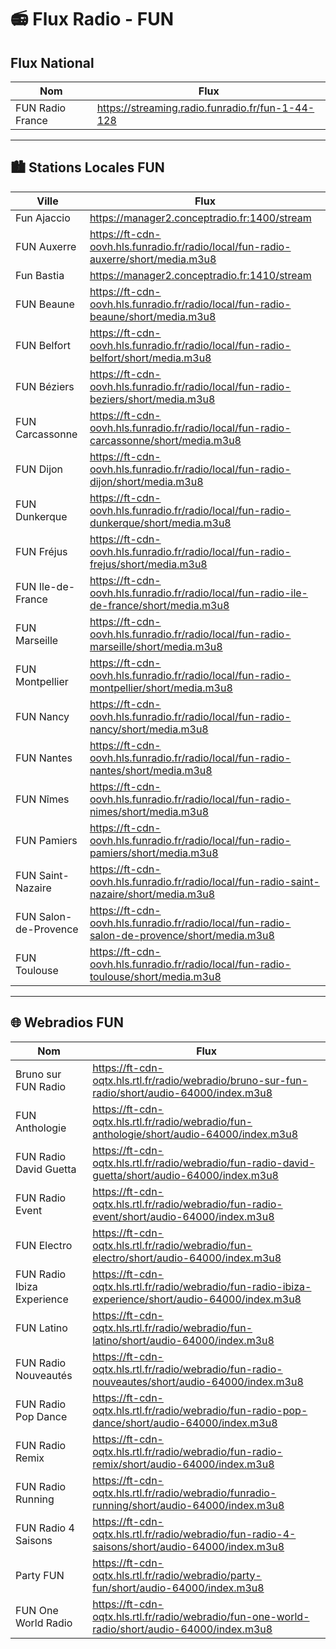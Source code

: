 # 📻 Flux Radio - FUN



## Flux National

| Nom         | Flux                                       
|-------------|--------------------------------------------
| FUN Radio France  | https://streaming.radio.funradio.fr/fun-1-44-128

---

## 🏙️ Stations Locales FUN

| Ville              | Flux                                                                 
|--------------------|----------------------------------------------------------------------
| Fun Ajaccio        | https://manager2.conceptradio.fr:1400/stream
| FUN Auxerre        | https://ft-cdn-oovh.hls.funradio.fr/radio/local/fun-radio-auxerre/short/media.m3u8
| Fun Bastia         | https://manager2.conceptradio.fr:1410/stream
| FUN Beaune         | https://ft-cdn-oovh.hls.funradio.fr/radio/local/fun-radio-beaune/short/media.m3u8
| FUN Belfort        | https://ft-cdn-oovh.hls.funradio.fr/radio/local/fun-radio-belfort/short/media.m3u8
| FUN Béziers        | https://ft-cdn-oovh.hls.funradio.fr/radio/local/fun-radio-beziers/short/media.m3u8
| FUN Carcassonne    | https://ft-cdn-oovh.hls.funradio.fr/radio/local/fun-radio-carcassonne/short/media.m3u8
| FUN Dijon          | https://ft-cdn-oovh.hls.funradio.fr/radio/local/fun-radio-dijon/short/media.m3u8
| FUN Dunkerque      | https://ft-cdn-oovh.hls.funradio.fr/radio/local/fun-radio-dunkerque/short/media.m3u8
| FUN Fréjus         | https://ft-cdn-oovh.hls.funradio.fr/radio/local/fun-radio-frejus/short/media.m3u8
| FUN Ile-de-France  | https://ft-cdn-oovh.hls.funradio.fr/radio/local/fun-radio-ile-de-france/short/media.m3u8
| FUN Marseille      | https://ft-cdn-oovh.hls.funradio.fr/radio/local/fun-radio-marseille/short/media.m3u8
| FUN Montpellier    | https://ft-cdn-oovh.hls.funradio.fr/radio/local/fun-radio-montpellier/short/media.m3u8
| FUN Nancy          | https://ft-cdn-oovh.hls.funradio.fr/radio/local/fun-radio-nancy/short/media.m3u8
| FUN Nantes         | https://ft-cdn-oovh.hls.funradio.fr/radio/local/fun-radio-nantes/short/media.m3u8
| FUN Nîmes          | https://ft-cdn-oovh.hls.funradio.fr/radio/local/fun-radio-nimes/short/media.m3u8
| FUN Pamiers        | https://ft-cdn-oovh.hls.funradio.fr/radio/local/fun-radio-pamiers/short/media.m3u8
| FUN Saint-Nazaire  | https://ft-cdn-oovh.hls.funradio.fr/radio/local/fun-radio-saint-nazaire/short/media.m3u8
| FUN Salon-de-Provence | https://ft-cdn-oovh.hls.funradio.fr/radio/local/fun-radio-salon-de-provence/short/media.m3u8
| FUN Toulouse       | https://ft-cdn-oovh.hls.funradio.fr/radio/local/fun-radio-toulouse/short/media.m3u8

---

## 🌐 Webradios FUN 

| Nom                          | Flux                                                                 
|-----------------------------|----------------------------------------------------------------------
| Bruno sur FUN Radio         | https://ft-cdn-oqtx.hls.rtl.fr/radio/webradio/bruno-sur-fun-radio/short/audio-64000/index.m3u8
| FUN Anthologie              | https://ft-cdn-oqtx.hls.rtl.fr/radio/webradio/fun-anthologie/short/audio-64000/index.m3u8
| FUN Radio David Guetta      | https://ft-cdn-oqtx.hls.rtl.fr/radio/webradio/fun-radio-david-guetta/short/audio-64000/index.m3u8
| FUN Radio Event             | https://ft-cdn-oqtx.hls.rtl.fr/radio/webradio/fun-radio-event/short/audio-64000/index.m3u8
| FUN Electro                 | https://ft-cdn-oqtx.hls.rtl.fr/radio/webradio/fun-electro/short/audio-64000/index.m3u8
| FUN Radio Ibiza Experience  | https://ft-cdn-oqtx.hls.rtl.fr/radio/webradio/fun-radio-ibiza-experience/short/audio-64000/index.m3u8
| FUN Latino                  | https://ft-cdn-oqtx.hls.rtl.fr/radio/webradio/fun-latino/short/audio-64000/index.m3u8
| FUN Radio Nouveautés        | https://ft-cdn-oqtx.hls.rtl.fr/radio/webradio/fun-radio-nouveautes/short/audio-64000/index.m3u8
| FUN Radio Pop Dance         | https://ft-cdn-oqtx.hls.rtl.fr/radio/webradio/fun-radio-pop-dance/short/audio-64000/index.m3u8
| FUN Radio Remix             | https://ft-cdn-oqtx.hls.rtl.fr/radio/webradio/fun-radio-remix/short/audio-64000/index.m3u8
| FUN Radio Running           | https://ft-cdn-oqtx.hls.rtl.fr/radio/webradio/funradio-running/short/audio-64000/index.m3u8
| FUN Radio 4 Saisons         | https://ft-cdn-oqtx.hls.rtl.fr/radio/webradio/fun-radio-4-saisons/short/audio-64000/index.m3u8
| Party FUN                   | https://ft-cdn-oqtx.hls.rtl.fr/radio/webradio/party-fun/short/audio-64000/index.m3u8
| FUN One World Radio         | https://ft-cdn-oqtx.hls.rtl.fr/radio/webradio/fun-one-world-radio/short/audio-64000/index.m3u8